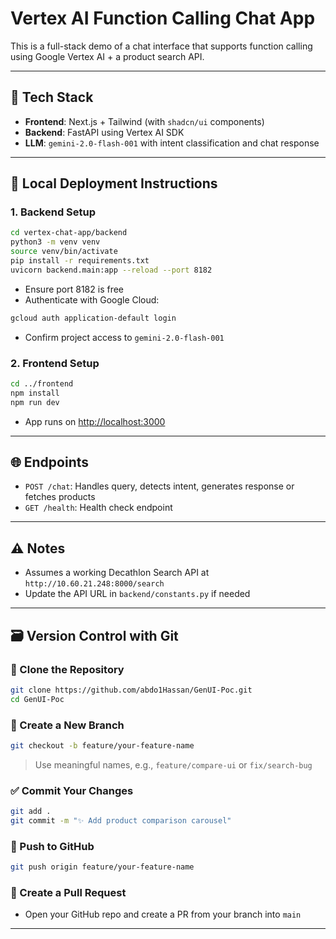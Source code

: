 # Vertex AI Function Calling Chat App

This is a full-stack demo of a chat interface that supports function calling using Google Vertex AI + a product search API.

---

## 🔧 Tech Stack

* **Frontend**: Next.js + Tailwind (with `shadcn/ui` components)
* **Backend**: FastAPI using Vertex AI SDK
* **LLM**: `gemini-2.0-flash-001` with intent classification and chat response

---

## 🚀 Local Deployment Instructions

### 1. Backend Setup

```bash
cd vertex-chat-app/backend
python3 -m venv venv
source venv/bin/activate
pip install -r requirements.txt
uvicorn backend.main:app --reload --port 8182
```

* Ensure port 8182 is free
* Authenticate with Google Cloud:

```bash
gcloud auth application-default login
```

* Confirm project access to `gemini-2.0-flash-001`

### 2. Frontend Setup

```bash
cd ../frontend
npm install
npm run dev
```

* App runs on [http://localhost:3000](http://localhost:3000)

---

## 🌐 Endpoints

* `POST /chat`: Handles query, detects intent, generates response or fetches products
* `GET /health`: Health check endpoint

---

## ⚠️ Notes

* Assumes a working Decathlon Search API at `http://10.60.21.248:8000/search`
* Update the API URL in `backend/constants.py` if needed

---

## 🗃️ Version Control with Git

### 📅 Clone the Repository

```bash
git clone https://github.com/abdo1Hassan/GenUI-Poc.git
cd GenUI-Poc
```

### 🖕 Create a New Branch

```bash
git checkout -b feature/your-feature-name
```

> Use meaningful names, e.g., `feature/compare-ui` or `fix/search-bug`

### ✅ Commit Your Changes

```bash
git add .
git commit -m "✨ Add product comparison carousel"
```

### 👄 Push to GitHub

```bash
git push origin feature/your-feature-name
```

### 🔀 Create a Pull Request

* Open your GitHub repo and create a PR from your branch into `main`

---
